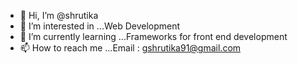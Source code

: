 - 👋 Hi, I’m @shrutika
- 👀 I’m interested in ...Web Development
- 🌱 I’m currently learning ...Frameworks  for front end development
- 📫 How to reach me ...Email : gshrutika91@gmail.com



